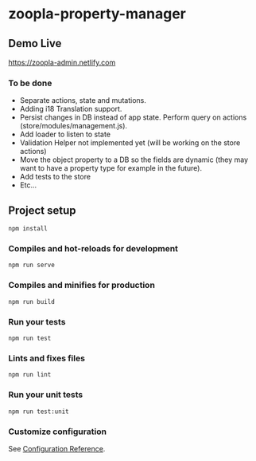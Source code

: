 # zoopla-property-manager

## Demo Live

https://zoopla-admin.netlify.com

### To be done
- Separate actions, state and mutations.
- Adding i18 Translation support.
- Persist changes in DB instead of app state. Perform query on actions (store/modules/management.js).
- Add loader to listen to state
- Validation Helper not implemented yet (will be working on the store actions)
- Move the object property to a DB so the fields are dynamic (they may want to have a property type for example in the future).
- Add tests to the store
- Etc...

## Project setup
```
npm install
```

### Compiles and hot-reloads for development
```
npm run serve
```

### Compiles and minifies for production
```
npm run build
```

### Run your tests
```
npm run test
```

### Lints and fixes files
```
npm run lint
```

### Run your unit tests
```
npm run test:unit
```

### Customize configuration
See [Configuration Reference](https://cli.vuejs.org/config/).
